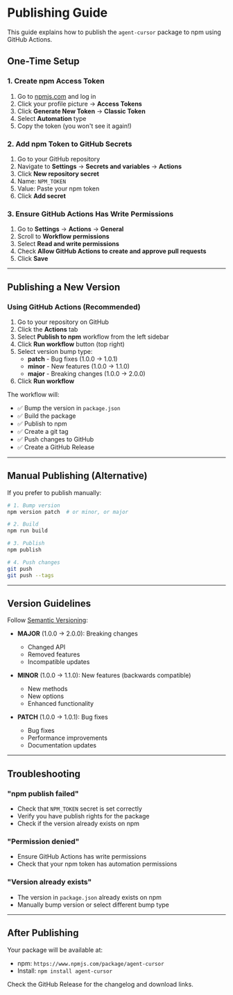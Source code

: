 # Publishing Guide

This guide explains how to publish the `agent-cursor` package to npm using GitHub Actions.

## One-Time Setup

### 1. Create npm Access Token

1. Go to [npmjs.com](https://www.npmjs.com/) and log in
2. Click your profile picture → **Access Tokens**
3. Click **Generate New Token** → **Classic Token**
4. Select **Automation** type
5. Copy the token (you won't see it again!)

### 2. Add npm Token to GitHub Secrets

1. Go to your GitHub repository
2. Navigate to **Settings** → **Secrets and variables** → **Actions**
3. Click **New repository secret**
4. Name: `NPM_TOKEN`
5. Value: Paste your npm token
6. Click **Add secret**

### 3. Ensure GitHub Actions Has Write Permissions

1. Go to **Settings** → **Actions** → **General**
2. Scroll to **Workflow permissions**
3. Select **Read and write permissions**
4. Check **Allow GitHub Actions to create and approve pull requests**
5. Click **Save**

---

## Publishing a New Version

### Using GitHub Actions (Recommended)

1. Go to your repository on GitHub
2. Click the **Actions** tab
3. Select **Publish to npm** workflow from the left sidebar
4. Click **Run workflow** button (top right)
5. Select version bump type:
   - **patch** - Bug fixes (1.0.0 → 1.0.1)
   - **minor** - New features (1.0.0 → 1.1.0)
   - **major** - Breaking changes (1.0.0 → 2.0.0)
6. Click **Run workflow**

The workflow will:

- ✅ Bump the version in `package.json`
- ✅ Build the package
- ✅ Publish to npm
- ✅ Create a git tag
- ✅ Push changes to GitHub
- ✅ Create a GitHub Release

---

## Manual Publishing (Alternative)

If you prefer to publish manually:

```bash
# 1. Bump version
npm version patch  # or minor, or major

# 2. Build
npm run build

# 3. Publish
npm publish

# 4. Push changes
git push
git push --tags
```

---

## Version Guidelines

Follow [Semantic Versioning](https://semver.org/):

- **MAJOR** (1.0.0 → 2.0.0): Breaking changes
  - Changed API
  - Removed features
  - Incompatible updates

- **MINOR** (1.0.0 → 1.1.0): New features (backwards compatible)
  - New methods
  - New options
  - Enhanced functionality

- **PATCH** (1.0.0 → 1.0.1): Bug fixes
  - Bug fixes
  - Performance improvements
  - Documentation updates

---

## Troubleshooting

### "npm publish failed"

- Check that `NPM_TOKEN` secret is set correctly
- Verify you have publish rights for the package
- Check if the version already exists on npm

### "Permission denied"

- Ensure GitHub Actions has write permissions
- Check that your npm token has automation permissions

### "Version already exists"

- The version in `package.json` already exists on npm
- Manually bump version or select different bump type

---

## After Publishing

Your package will be available at:

- npm: `https://www.npmjs.com/package/agent-cursor`
- Install: `npm install agent-cursor`

Check the GitHub Release for the changelog and download links.

